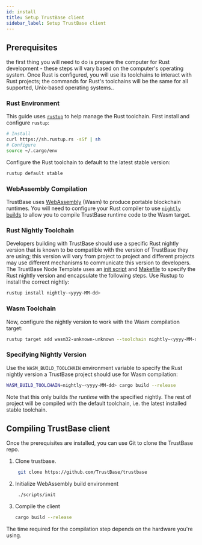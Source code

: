 ```yaml
---
id: install
title: Setup TrustBase client
sidebar_label: Setup TrustBase client
---
```


## Prerequisites

the first thing you will need to do is prepare the computer for Rust development - these steps will vary based
on the computer's operating system. Once Rust is configured, you will use its toolchains to interact
with Rust projects; the commands for Rust's toolchains will be the same for all supported,
Unix-based operating systems..

### Rust Environment

This guide uses [`rustup`](https://rustup.rs/) to help manage the Rust toolchain. First install and
configure `rustup`:

```bash
# Install
curl https://sh.rustup.rs -sSf | sh
# Configure
source ~/.cargo/env
```

Configure the Rust toolchain to default to the latest stable version:

```bash
rustup default stable
```

### WebAssembly Compilation

TrustBase uses [WebAssembly](https://webassembly.org/) (Wasm) to produce portable blockchain
runtimes. You will need to configure your Rust compiler to use
[`nightly` builds](https://doc.rust-lang.org/book/appendix-07-nightly-rust.html) to allow you to
compile TrustBase runtime code to the Wasm target.

### Rust Nightly Toolchain

Developers building with TrustBase should use a specific Rust nightly version that is known to be
compatible with the version of TrustBase they are using; this version will vary from project to
project and different projects may use different mechanisms to communicate this version to
developers. The TrustBase Node Template uses
an [init script](https://github.com/TrustBase/trustbase/blob/master/scripts/init.sh)
and
[Makefile](https://github.com/TrustBase/trustbase/blob/master/Makefile)
to specify the Rust nightly version and encapsulate the following steps. Use Rustup to install the
correct nightly:

```bash
rustup install nightly-<yyyy-MM-dd>
```

### Wasm Toolchain

Now, configure the nightly version to work with the Wasm compilation target:

```bash
rustup target add wasm32-unknown-unknown --toolchain nightly-<yyyy-MM-dd>
```

### Specifying Nightly Version

Use the `WASM_BUILD_TOOLCHAIN` environment variable to specify the Rust nightly version a TrustBase
project should use for Wasm compilation:

```bash
WASM_BUILD_TOOLCHAIN=nightly-<yyyy-MM-dd> cargo build --release
```

Note that this only builds _the runtime_ with the specified nightly. The rest of project will be
compiled with the default toolchain, i.e. the latest installed stable toolchain.

## Compiling TrustBase client

Once the prerequisites are installed, you can use Git to clone the TrustBase repo.

1. Clone trustbase.

   ```bash
   	git clone https://github.com/TrustBase/trustbase
   ```

2. Initialize WebAssembly build environment

   ```bash
    ./scripts/init
   ```

3. Compile the client

   ```bash
   cargo build --release
   ```

The time required for the compilation step depends on the hardware you're using.